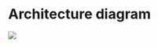 # Architecture diagram

<img src=https://github.com/yogeshagrawal11/cloud/blob/master/aws/athena/s3_to_athena/S3%20into%20Athena.png />
